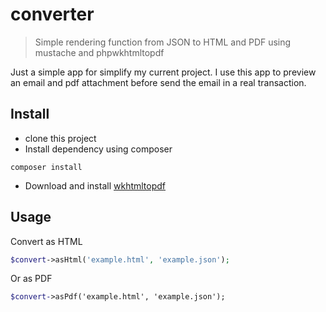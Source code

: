 # converter

> Simple rendering function from JSON to HTML and PDF using mustache and phpwkhtmltopdf

Just a simple app for simplify my current project. I use this app to preview an email and pdf attachment before send the email in a real transaction.

## Install
- clone this project
- Install dependency using composer
```
composer install
```
- Download and install [wkhtmltopdf](https://wkhtmltopdf.org/downloads.html)

## Usage

Convert as HTML

```php
$convert->asHtml('example.html', 'example.json');
```

Or as PDF

```scss
$convert->asPdf('example.html', 'example.json');
```